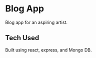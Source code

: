 # Blog App

Blog app for an aspiring artist.

## Tech Used

Built using react, express, and Mongo DB.